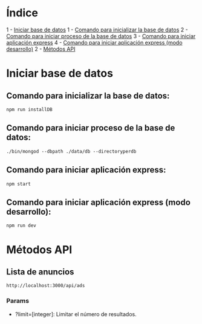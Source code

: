 # Índice
1 - [Iniciar base de datos](#iniciar-base-de-datos)
    1 - [Comando para inicializar la base de datos](#comando-para-inicializar-la-base-de-datos)
    2 - [Comando para iniciar proceso de la base de datos](#comando-para-iniciar-proceso-de-la-base-de-datos)
    3 - [Comando para iniciar aplicación express](#comando-para-iniciar-aplicaci%c3%b3n-express)
    4 - [Comando para iniciar aplicación express (modo desarrollo)](#comando-para-iniciar-aplicaci%c3%b3n-express-modo-desarrollo)
2 - [Métodos API](#metodos-api)

# Iniciar base de datos

## Comando para inicializar la base de datos:
`npm run installDB`

## Comando para iniciar proceso de la base de datos:
`./bin/mongod --dbpath ./data/db --directoryperdb`

## Comando para iniciar aplicación express:
`npm start`

## Comando para iniciar aplicación express (modo desarrollo):
`npm run dev`

# Métodos API

## Lista de anuncios
`http://localhost:3000/api/ads`

### Params
* ?limit=[integer]: Limitar el número de resultados.